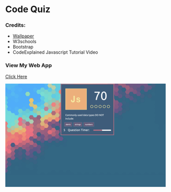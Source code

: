 # Code Quiz

### Credits:
* [Wallpaper](https://hdqwalls.com/download/3840x2160/hex-abstract-material-design)
* W3schools
* Bootstrap
* CodeExplained Javascript Tutorial Video

### View My Web App
[Click Here](https://everetthumphreys.github.io/code-quiz/)

![Screenshot](https://raw.githubusercontent.com/everetthumphreys/code-quiz/master/assets/screenshot.png)

